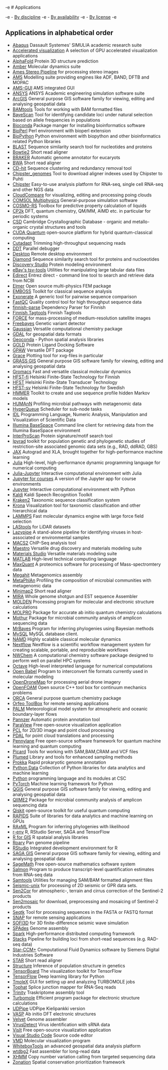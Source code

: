 -e # Applications

-e - [By discipline](by_discipline.md)
-e - [By availability](by_system.md)
-e - [By license](by_license.md)
-e 
## Applications in alphabetical order

* [Abaqus](abaqus.md) Dassault Systemes' SIMULIA academic research suite
* [Accelerated visualization](accelerated-visualization.md) A selection of GPU accelerated visualization applications
* [AlphaFold](alphafold.md) Protein 3D structure prediction
* [Amber](amber.md) Molecular dynamics suite
* [Ames Stereo Pipeline](ames-stereo.md) for processing stereo images
* [AMS](ams.md) Modelling suite providing engines like ADF, BAND, DFTB and MOPAC
* [AMS-GUI](ams-gui.md) AMS integrated GUI
* [ANSYS](ansys.md) ANSYS Academic engineering simulation software suite
* [ArcGIS](arcgis.md) General purpose GIS software family for viewing, editing and analysing geospatial data
* [BAMtools](bamtools.md) Tools for working with BAM formatted files
* [BayeScan](bayescan.md) Tool for identifying candidate loci under natural selection based on allele frequencies in populations
* [Bioconda](bioconda.md) Package manger for installing bioinformatics software
* [BioPerl](bioperl.md) Perl environment with bioperl extension
* [BioPython](biopython.md) Python environment with biopython and other bioinformatics related Python libraries
* [BLAST](blast.md) Sequence similarity search tool for nucleotides and proteins
* [Bowtie2](bowtie2.md) Short read aligner
* [BRAKER](braker.md) Automatic genome annotator for eucaryots
* [BWA](bwa.md) Short read aligner
* [CD-hit](cd-hit.md) Sequence clustering and redundancy removal tool
* [Chipster_genomes](chipster_genomes.md) Tool to download aligner indexes used by Chipster to Puhti
* [Chipster](https://chipster.csc.fi/) Easy-to-use analysis platform for RNA-seq, single cell RNA-seq and other NGS data
* [CloudCompare](cloudcompare.md) for visualizing, editing and processing poing clouds
* [COMSOL Multiphysics](comsol.md) General-purpose simulation software
* [COSMO-RS](cosmors.md) Toolbox for predictive property calculation of liquids
* [CP2k](cp2k.md) DFT, quantum chemistry, QM/MM, AIMD etc. in particular for periodic systems
* [CSD](csd.md) Cambridge Crystallographic Database - organic and metallo-organic crystal structures and tools
* [CUDA Quantum](cuda-quantum.md) open-source platform for hybrid quantum-classical computing
* [Cutadapt](cutadapt.md) Trimming high-throughput sequencing reads
* [DDT](ddt.md) Parallel debugger
* [Desktop](desktop.md) Remote desktop environment
* [Diamond](diamond.md ) Sequence similarity search tool for proteins and nucloeotides
* [Discovery Studio](discovery-studio.md) Protein modeling environment
* [eBay's tsv-tools](http://urn.fi/urn:nbn:fi:lb-202006081) Utilities for manipulating large tabular data files
* [Edirect](edirect.md) Entrez direct - command line tool to search and retrieve data from NCBI
* [Elmer](elmer.md) Open source multi-physics FEM package
* [EMBOSS](emboss.md) Toolkit for classical sequence analysis
* [Exonerate](exonerate.md) A generic tool for pairwise sequence comparison
* [FastQC](fastqc.md) Quality control tool for high throughput sequence data
* [finnish-parse](http://urn.fi/urn:nbn:fi:lb-2017030801) Dependency Parser for Finnish
* [Finnish Tagtools](http://urn.fi/urn:nbn:fi:lb-201908161) Finnish Tagtools
* [FORCE](force.md) for mass-processing of medium-resolution satellite images
* [Freebayes](freebayes.md) Genetic variant detector
* [Gaussian](gaussian.md) Versatile computational chemistry package
* [GDAL](gdal.md) for geospatial data formats
* [Geoconda](geoconda.md) - Python spatial analysis libraries
* [GOLD](gold.md) Protein Ligand Docking Software
* [GPAW](gpaw.md) Versatile DFT package
* [Grace](grace.md) Plotting tool for xvg-files in particular
* [GRASS GIS](grass.md) General purpose GIS software family for viewing, editing and analysing geospatial data
* [Gromacs](gromacs.md) Fast and versatile classical molecular dynamics
* [HFST-fi](http://urn.fi/urn:nbn:fi:lb-201509034) Helsinki Finite-State Technology for Finnish
* [HFST](http://urn.fi/urn:nbn:fi:lb-20140730183) Helsinki Finite-State Transducer Technology
* [HFST-sv](http://urn.fi/urn:nbn:fi:lb-201509035) Helsinki Finite-State Technology for Swedish
* [HMMER](hmmer.md) Toolkit to create and use sequence profile hidden Markov models
* [HUMAnN](humann.md) Profiling microbial pathways with metagenomic data
* [HyperQueue](hyperqueue.md) Scheduler for sub-node tasks
* [IDL](idl.md) Programming Language, Numeric Analysis, Manipulation and Visualization of Scientific Data
* [Illumina BaseSpace](bs.md) Command line client for retrieving data from the Illumina BaseSpace environment
* [InterProScan](interpro.md) Protein signature/motif search tool
* [Ipyrad](ipyrad.md) toolkit for population genetic and phylogenetic studies of restriction-site associated genomic data sets (e.g., RAD, ddRAD, GBS)
* [JAX](jax.md) Autograd and XLA, brought together for high-performance machine learning
* [Julia](julia.md)  High-level, high-performance dynamic programming language for numerical computing
* [Julia-Jupyter](julia-jupyter.md) Interactive computational environment with Julia
* [Jupyter for courses](jupyter-for-courses.md) A version of the Jupyter app for course environments
* [Jupyter](jupyter.md) Interactive computational environment with Python
* [Kaldi](http://urn.fi/urn:nbn:fi:lb-2019121020) Kaldi Speech Recognition Toolkit
* [Kraken2](kraken.md) Taxonomic sequence classification system
* [Krona](krona.md) Visualization tool for taxonomic classification and other hierarchical data
* [LAMMPS](lammps.md) Fast molecular dynamics engine with large force field selection
* [LAStools](lastools.md) for LiDAR datasets
* [Lazypipe](lazypipe.md) A stand-alone pipeline for identifying viruses in host-associated or environmental samples
* [MACS2](macs2.md) ChIP-Seq analysis tool
* [Maestro](maestro.md) Versatile drug discovery and materials modeling suite
* [Materials Studio](materialsstudio.md) Versatile materials modeling suite
* [MATLAB](matlab.md) High-level technical computing language
* [MaxQuant](../support/tutorials/MaxQuant-tutorial.md) A proteomics software for processing of Mass-spectromtery data
* [Megahit](megahit.md) Metagenomics assembly
* [MetaPhlAn](metaphlan.md) Profiling the composition of microbial communities with metagenomic data
* [Minimap2](minimap2.md) Short read aligner
* [MIRA](mira.md) Whole genome shotgun and EST sequence Assembler
* [MOLDEN](molden.md) Processing program for molecular and electronic structure calculations
* [MOLPRO](molpro.md) Package for accurate ab initio quantum chemistry calculations
* [Mothur](mothur.md) Package for microbial community analysis of amplicon sequencing data
* [MrBayes](mrbayes.md) Program for inferring phylogenies using Bayesian methods
* [MySQL](../data/kaivos/overview.md) MySQL database client.
* [NAMD](namd.md) Highly scalable classical molecular dynamics
* [Nextflow](nextflow.md) Nextflow is a scientific workflow management system for creating scalable, portable, and reproducible workflows
* [NWChem](nwchem.md) A computational chemistry software package designed to perform well on parallel HPC systems
* [Octave](octave.md) High-level interpreted language for numerical computations
* [Open Babel](openbabel.md) Program to interconvert file formats currently used in molecular modeling
* [OpenDroneMap](opendronemap.md) for processing aerial drone imagery
* [OpenFOAM](openfoam.md) Open source C++ tool box for continuum mechanics problems
* [ORCA](orca.md) General purpose quantum chemistry package
* [Orfeo ToolBox](otb.md) for remote sensing applications
* [PALM](palm.md) Meteorological model system for atmospheric and oceanic boundary-layer flows
* [Pannzer](pannzer.md) Automatic protein annotation tool
* [ParaView](paraview.md) Free open-source visualization application
* [PCL](pcl.md) for 2D/3D image and point cloud processing
* [PDAL](pdal.md) for point cloud translations and processing
* [Pennylane](pennylane.md) Free open-source software framework for quantum machine learning and quantum computing
* [Picard](picard.md) Tools for working with SAM,BAM,CRAM and VCF files
* [Plumed](plumed.md) Library and tools for enhanced sampling methods
* [Prokka](prokka.md) Rapid prokaryotic genome annotation
* [Python Data](python-data.md) Collection of Python libraries for data analytics and machine learning
* [Python](python.md) programming language and its modules at CSC
* [PyTorch](pytorch.md) Machine learning framework for Python
* [QGIS](qgis.md) General purpose GIS software family for viewing, editing and analysing geospatial data
* [QIIME2](qiime.md) Package for microbial community analysis of amplicon sequencing data
* [Qiskit](qiskit.md) open-source toolkit for useful quantum computing
* [RAPIDS](rapids.md) Suite of libraries for data analytics and machine learning on GPUs
* [RAxML](raxml.md) Program for inferring phylogenies with likelihood
* [r-env](r-env.md) R, RStudio Server, SAGA and TensorFlow
* [R for GIS](r-env-for-gis.md) R spataial analysis libraries
* [Roary](roary.md) Pan genome pipeline
* [RStudio](rstudio.md) Integrated development environment for R
* [SAGA GIS](saga-gis.md) General purpose GIS software family for viewing, editing and analysing geospatial data
* [SageMath](sagemath.md) Free open-source mathematics software system
* [Salmon](salmon.md) Program to produce transcript-level quantification estimates from RNA-seq data
* [Samtools](samtools.md) Utilities for managing SAM/BAM formatted alignment files
* [Seismic-unix](seismic-unix.md) for processing of 2D seismic or GPR data sets.
* [Sen2Cor](sen2cor.md) for atmospheric-, terrain and cirrus correction of the Sentinel-2 products
* [Sen2mosaic](sen2mosaic.md) for download, preprocessing and mosaicing of Sentinel-2 products
* [Seqtk](seqtk.md) Tool for processing sequences in the FASTA or FASTQ format
* [SNAP](snap.md) for remote sensing applications
* [SOFI3D](sofi3d.md) for 3D finite-difference seismic wave simulation
* [SPAdes](spades.md) Genome assembly
* [Spark](spark.md) High-performance distributed computing framework
* [Stacks](stacks.md) Pipeline for building loci from short-read sequences (e.g. RAD-seq data)
* [Star-CCM+](starccm+.md) Computational Fluid Dynamics software by Siemens Digital Industries Software
* [STAR](star.md) Short read aligner
* [Structure](structure.md) Inference of population structure in genetics
* [TensorBoard](tensorboard.md) The visualization toolkit for TensorFlow
* [TensorFlow](tensorflow.md) Deep learning library for Python
* [TmoleX](tmolex.md) GUI for setting up and analyzing TURBOMOLE jobs
* [Tophat](tophat.md) Splice junction mapper for RNA-Seq reads
* [Trinity](trinity.md) Traskriptome assembly tool
* [Turbomole](turbomole.md) Efficient program package for electronic structure calculations
* [UDPipe](http://urn.fi/urn:nbn:fi:lb-201902131) UDPipe Kielipankki version
* [VASP](vasp.md) Ab initio DFT electronic structures
* [Velvet](velvet.md) Genome assembler
* [VirusDetect](virusdetect.md) Virus identification with sRNA data
* [VisIt](visit.md) Free open-source visualization application
* [Visual Studio Code](vscode.md) Source code editor
* [VMD](vmd.md) Molecular visualization program
* [WhiteboxTools](whiteboxtools.md) an advanced geospatial data analysis platform
* [wtdbg2](wtdbg2.md) Fast assembler for long-read data
* [XHMM](xhmm.md) Copy number variation calling from targeted sequencing data
* [Zonation](zonation.md) Spatial conservation prioritization framework
